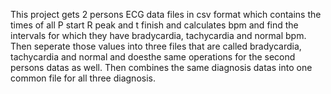 This project gets 2 persons ECG data files in csv format which contains the times of all P start R peak and t finish and calculates bpm and find the intervals for which they have bradycardia,
tachycardia and normal bpm. Then seperate those values into three files that are called bradycardia, tachycardia and normal and doesthe same operations for the second persons datas as well.
Then combines the same diagnosis datas into one common file for all three diagnosis.
